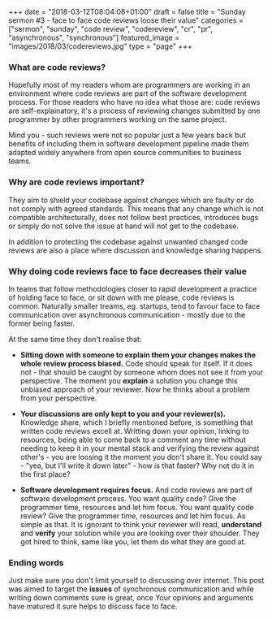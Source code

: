 +++
date = "2018-03-12T08:04:08+01:00"
draft = false
title = "Sunday sermon #3 - face to face code reviews loose their value"
categories = ["sermon", "sunday", "code review", "codereview", "cr", "pr", "asynchronous", "synchronous"]
featured_image = "images/2018/03/codereviews.jpg"
type = "page"
+++

### What are code reviews? 
Hopefully most of my readers whom are programmers are working in an environment where code reviews are part of the software development process.
For those readers who have no idea what those are: code reviews are self-explainatory, it's a process of reviewing changes submitted by one programmer by other programmers working on the same project. 

Mind you - such reviews were not so popular just a few years back but benefits of including them in software development pipeline made them adapted widely anywhere from open source communities to business teams.

### Why are code reviews important?
They aim to shield your codebase against changes which are faulty or do not comply with agreed standards. This means that any change which is not compatible architecturally, does not follow best practices, introduces bugs or simply do not solve the issue at hand will not get to the codebase.

In addition to protecting the codebase against unwanted changed code reviews are also a place where discussion and knowledge sharing happens.

### Why doing code reviews face to face decreases their value
In teams that follow methodologies closer to rapid development a practice of holding face to face, or sit down with me please, code reviews is common.
Naturally smaller treams, eg. startups, tend to favour face to face communication over asynchronous communication - mostly due to the former being faster.

At the same time they don't realise that:

* **Sitting down with someone to explain them your changes makes the whole review process biased.** Code should speak for itself. If it does not - that should be caught by someone whom does not see it from your perspective. The moment you **explain** a solution you change this unbiased approach of your reviewer. Now he thinks about a problem from your perspective.

* **Your discussions are only kept to you and your reviewer(s).** Knowledge share, which I briefly mentioned before, is something that written code reviews excell at. Writting down your opinion, linking to resources, being able to come back to a comment any time without needing to keep it in your mental stack and verifying the review against other's - you are loosing it the moment you don't share it. You could say - "yea, but I'll write it down later" - how is that faster? Why not do it in the first place?

* **Software development requires focus.** And code reviews are part of software development process. You want quality code? Give the programmer time, resources and let him focus. You want quality code review? Give the programmer time, resources and let him focus. As simple as that. 
It is ignorant to think your reviewer will read, **understand** and **verify** your solution while you are looking over their shoulder. They got hired to think, same like you, let them do what they are good at.

### Ending words
Just make sure you don't limit yourself to discussing over internet. This post was aimed to target the **issues** of synchronous communication and while writing down comments sure is great, once Your opinions and arguments have matured it sure helps to discuss face to face.
